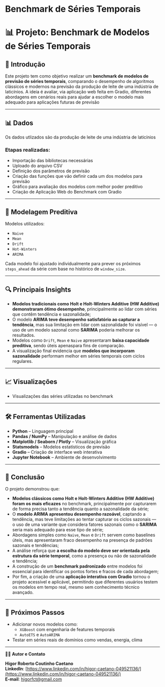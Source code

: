 # Benchmark de Séries Temporais

# 📊 Projeto: Benchmark de Modelos de Séries Temporais

## 📝 Introdução

Este projeto tem como objetivo realizar um **benchmark de modelos de previsão de séries temporais**, comparando o desempenho de algoritmos clássicos e modernos na previsão da produção de leite de uma indústria de laticínios. 
A ideia é avaliar, via aplicação web feita em Gradio, diferentes abordagens em cenários reais para ajudar a escolher o modelo mais adequado para aplicações futuras de previsão

---

## 📊 Dados

Os dados utlizados são da produção de leite de uma indústria de laticínios


### Etapas realizadas:
- Importação das bibliotecas necessárias
- Uploado do arquivo CSV
- Definição dos parâmetros de previsão
- Criação das funções que vão definir cada um dos modelos para previsão
- Gráfico para avaliação dos modelos com melhor poder preditivo
- Criação de Aplicação Web do Benchmark com Gradio

---

## 🤖 Modelagem Preditiva

Modelos utilizados:
- `Naive`
- `Mean` 
- `Drift` 
- `Hot-Winters`
- `ARIMA` 

Cada modelo foi ajustado individualmente para prever os próximos `steps_ahead` da série com base no histórico de `window_size`.

---

## 🔍 Principais Insights


- **Modelos tradicionais como Holt e Holt-Winters Additive (HW Additive) demonstraram ótimo desempenho**, principalmente ao lidar com séries que contêm tendência e sazonalidade;
- O modelo **ARIMA teve desempenho satisfatório ao capturar a tendência**, mas sua limitação em lidar com sazonalidade foi visível — o uso de um modelo sazonal como **SARIMA** poderia melhorar os resultados.
- Modelos como `Drift`, `Mean` e `Naive` apresentaram **baixa capacidade preditiva**, sendo úteis apenaspara fins de comparação.
- A visualização final evidencia que **modelos que incorporam sazonalidade** performam melhor em séries temporais com ciclos regulares.


---

## 📈 Visualizações

- Visualizações das séries utilizadas no benchmark

---

## 🛠️ Ferramentas Utilizadas

- **Python** – Linguagem principal  
- **Pandas / NumPy** – Manipulação e análise de dados  
- **Matplotlib / Seaborn / Plotly** – Visualização gráfica  
- **Statsmodels** – Modelos estatísticos de previsão  
- **Gradio** – Criação de interface web interativa  
- **Jupyter Notebook** – Ambiente de desenvolvimento


---

## 🧠 Conclusão

O projeto demonstrou que:

- **Modelos clássicos como Holt e Holt-Winters Additive (HW Additive) foram os mais eficazes** no benchmark, principalmente por capturarem de forma precisa tanto a tendência quanto a sazonalidade da série;
- O **modelo ARIMA apresentou desempenho razoável**, captando a tendência, mas teve limitações ao tentar capturar os ciclos sazonais — o uso de uma variante que considera fatores sazonais como o **SARIMA** seria mais adequado para esse tipo de série;
- Abordagens simples como `Naive`, `Mean` e `Drift` servem como baselines úteis, mas apresentaram fraco desempenho na presença de padrões sazonais e tendências;
- A análise reforça que **a escolha do modelo deve ser orientada pela estrutura da série temporal**, como a presença ou não de sazonalidade e tendência;
- A construção de um **benchmark padronizado** entre modelos foi essencial para identificar os pontos fortes e fracos de cada abordagem;
- Por fim, a criação de uma **aplicação interativa com Gradio** tornou o projeto acessível e aplicável, permitindo que diferentes usuários testem os modelos em tempo real, mesmo sem conhecimento técnico avançado.


---


## 🔄 Próximos Passos

- Adicionar novos modelos como:
  - `XGBoost` com engenharia de features temporais
  - `AutoETS` e `AutoARIMA`
- Testar em séries reais de domínios como vendas, energia, clima

---

🧑‍💻 **Autor e Contato**

**Higor Roberto Coutinho Caetano**  
**LinkedIn**: [https://www.linkedin.com/in/higor-caetano-049521136/](https://www.linkedin.com/in/higor-caetano-049521136/)  
**E-mail**: higorfct@gmail.com
